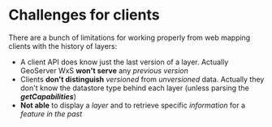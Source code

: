 # Challenges for clients

There are a bunch of limitations for working properly from web mapping clients with the history of layers:

- A client API does know just the last version of a layer. Actually GeoServer WxS **won't serve** any *previous version*
- Clients **don't distinguish** *versioned* from *unversioned* data. Actually they don't know the datastore type behind each layer (unless parsing the __*getCapabilities*__)
- **Not able** to display a *layer* and to retrieve specific *information* for a *feature in the past*
